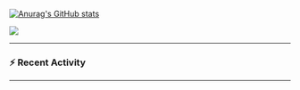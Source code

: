 [![Anurag's GitHub stats](https://github-readme-stats-delta-ivory.vercel.app/api?username=flexinup)](https://github.com/flexinup/github-readme-stats)

<img src="https://apple-music-readme-rose.vercel.app/.vercel.app/?">

---

### :zap: Recent Activity

<!--START_SECTION:activity-->

<!--END_SECTION:activity-->

---


